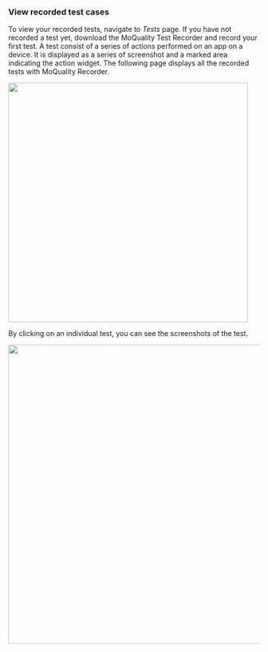### View recorded test cases

To view your recorded tests, navigate to *Tests* page. If you have not recorded a test yet, download the MoQuality Test Recorder and record your first test. A test consist of a series of actions performed on an app on a device. It is displayed as a series of screenshot and a marked area indicating the action widget. The following page displays all the recorded tests with MoQuality Recorder.

<img src="../dashboard-img/16.png" height="480px" />

By clicking on an individual test, you can see the screenshots of the test.

<img src="../dashboard-img/17.png" height="600px" />



